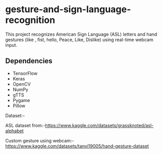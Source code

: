 # gesture-and-sign-language-recognition
This project recognizes American Sign Language (ASL) letters and hand gestures (like , fist, hello, Peace,  Like,  Dislike) using real-time webcam input.
## Dependencies
- TensorFlow
- Keras
- OpenCV
- NumPy
- gTTS
- Pygame
- Pillow



Dataset:-

 ASL dataset from:-https://www.kaggle.com/datasets/grassknoted/asl-alphabet
 
 Custom gesture using webcam:- https://www.kaggle.com/datasets/tanvi19005/hand-gesture-dataset
